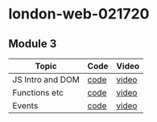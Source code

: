 # london-web-021720

## Module 3

| Topic            | Code                | Video                |
| -----            | ----                | -----                |
| JS Intro and DOM | [code](https://github.com/learn-co-students/london-web-021720/tree/master/18-js-dom-manipulation) | [video](https://youtu.be/yvD_L7sQohU) |
| Functions etc | [code](https://github.com/learn-co-students/london-web-021720/tree/master/19-functions-n-things) | [video](https://youtu.be/DvLZidtCYM0) |
| Events | [code](https://github.com/learn-co-students/london-web-021720/tree/master/20-events) | [video](https://youtu.be/H4zG8HomgF8) |

